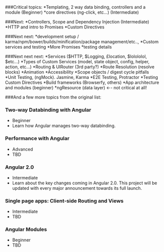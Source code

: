 ###Critical topics:
*Templating, 2 way data binding, controllers and a module (Beginner)
*core directives (ng-click, etc…) (Intermediate)

###Next:
*Controllers, Scope and Dependency Injection (Intermediate)
*HTTP and intro to Promises
*Custom Directives

###Next next:
*development setup / karma/npm/bower/builds/minification/package management/etc.., 
*Custom services and testing
*More Promises
*testing details

###Next next next:
*Services ($HTTP, $Logging, £location, $lolololol, $etc...)
*Types of Custom Services (model, state object, config, helper, action, etc...)
*Routing & UIRouter (3rd party?)
*Route Resolution (resolve blocks)
*Animation
*Accessibility
*Scope objects / digest cycle pitfalls
*Unit Testing, (ngMock).  Jasmine, Karma
*E2E Testing, Protractor
*Testing Custom Directives
*Build frameworks (Browserfy, others)
*App architecture and modules (beginner)
*ngResource (data layer) ←- not critical at all!

###And a few more topics from the original list:

### Two-way Databinding with Angular
- Beginner
- Learn how Angular manages two-way databinding.
### Performance with Angular
- Advanced
- TBD

### Angular 2.0
- Intermediate
- Learn about the key changes coming in Angular 2.0. This project will be updated with every major announcement towards its full launch.

### Single page apps: Client-side Routing and Views
- Intermediate 
- TBD

### Angular Modules
- Beginner
- TBD
